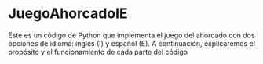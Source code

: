 # JuegoAhorcadoIE
Este es un código de Python que implementa el juego del ahorcado con dos opciones de idioma: inglés (I) y español (E). A continuación, explicaremos el propósito y el funcionamiento de cada parte del código

